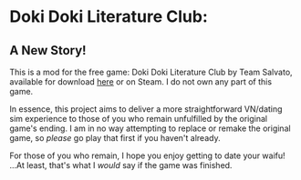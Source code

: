 # Doki Doki Literature Club:
## A New Story!

This is a mod for the free game: Doki Doki Literature Club by Team Salvato, available for download [here](http://ddlc.moe/) or on Steam. I do not own any part of this game.

In essence, this project aims to deliver a more straightforward VN/dating sim experience to those of you who remain unfulfilled by the original game's ending.
I am in no way attempting to replace or remake the original game, so *please* go play that first if you haven't already.

For those of you who remain, I hope you enjoy getting to date your waifu!
...At least, that's what I *would* say if the game was finished.